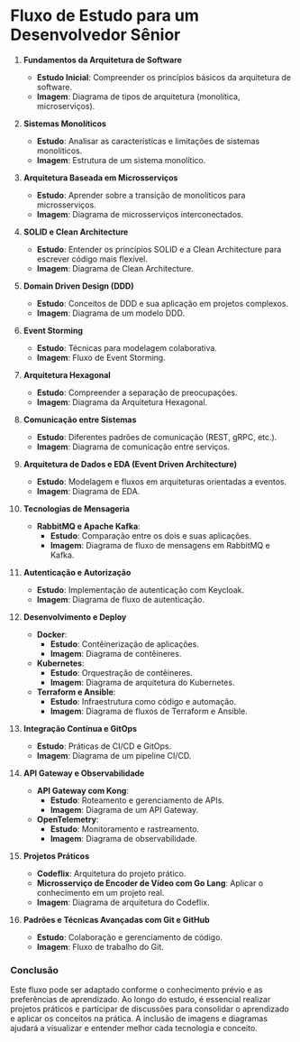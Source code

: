 # Fluxo de Estudo para um Desenvolvedor Sênior

1. **Fundamentos da Arquitetura de Software**
   - **Estudo Inicial**: Compreender os princípios básicos da arquitetura de software.
   - **Imagem**: Diagrama de tipos de arquitetura (monolítica, microserviços).

2. **Sistemas Monolíticos**
   - **Estudo**: Analisar as características e limitações de sistemas monolíticos.
   - **Imagem**: Estrutura de um sistema monolítico.

3. **Arquitetura Baseada em Microsserviços**
   - **Estudo**: Aprender sobre a transição de monolíticos para microsserviços.
   - **Imagem**: Diagrama de microsserviços interconectados.

4. **SOLID e Clean Architecture**
   - **Estudo**: Entender os princípios SOLID e a Clean Architecture para escrever código mais flexível.
   - **Imagem**: Diagrama de Clean Architecture.

5. **Domain Driven Design (DDD)**
   - **Estudo**: Conceitos de DDD e sua aplicação em projetos complexos.
   - **Imagem**: Diagrama de um modelo DDD.

6. **Event Storming**
   - **Estudo**: Técnicas para modelagem colaborativa.
   - **Imagem**: Fluxo de Event Storming.

7. **Arquitetura Hexagonal**
   - **Estudo**: Compreender a separação de preocupações.
   - **Imagem**: Diagrama da Arquitetura Hexagonal.

8. **Comunicação entre Sistemas**
   - **Estudo**: Diferentes padrões de comunicação (REST, gRPC, etc.).
   - **Imagem**: Diagrama de comunicação entre serviços.

9. **Arquitetura de Dados e EDA (Event Driven Architecture)**
   - **Estudo**: Modelagem e fluxos em arquiteturas orientadas a eventos.
   - **Imagem**: Diagrama de EDA.

10. **Tecnologias de Mensageria**
    - **RabbitMQ e Apache Kafka**:
      - **Estudo**: Comparação entre os dois e suas aplicações.
      - **Imagem**: Diagrama de fluxo de mensagens em RabbitMQ e Kafka.

11. **Autenticação e Autorização**
    - **Estudo**: Implementação de autenticação com Keycloak.
    - **Imagem**: Diagrama de fluxo de autenticação.

12. **Desenvolvimento e Deploy**
    - **Docker**:
      - **Estudo**: Contêinerização de aplicações.
      - **Imagem**: Diagrama de contêineres.
    - **Kubernetes**:
      - **Estudo**: Orquestração de contêineres.
      - **Imagem**: Diagrama de arquitetura do Kubernetes.
    - **Terraform e Ansible**:
      - **Estudo**: Infraestrutura como código e automação.
      - **Imagem**: Diagrama de fluxos de Terraform e Ansible.

13. **Integração Contínua e GitOps**
    - **Estudo**: Práticas de CI/CD e GitOps.
    - **Imagem**: Diagrama de um pipeline CI/CD.

14. **API Gateway e Observabilidade**
    - **API Gateway com Kong**:
      - **Estudo**: Roteamento e gerenciamento de APIs.
      - **Imagem**: Diagrama de um API Gateway.
    - **OpenTelemetry**:
      - **Estudo**: Monitoramento e rastreamento.
      - **Imagem**: Diagrama de observabilidade.

15. **Projetos Práticos**
    - **Codeflix**: Arquitetura do projeto prático.
    - **Microsserviço de Encoder de Vídeo com Go Lang**: Aplicar o conhecimento em um projeto real.
    - **Imagem**: Diagrama de arquitetura do Codeflix.

16. **Padrões e Técnicas Avançadas com Git e GitHub**
    - **Estudo**: Colaboração e gerenciamento de código.
    - **Imagem**: Fluxo de trabalho do Git.

### Conclusão

Este fluxo pode ser adaptado conforme o conhecimento prévio e as preferências de aprendizado. Ao longo do estudo, é essencial realizar projetos práticos e participar de discussões para consolidar o aprendizado e aplicar os conceitos na prática. A inclusão de imagens e diagramas ajudará a visualizar e entender melhor cada tecnologia e conceito.
